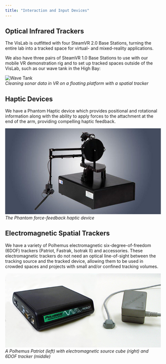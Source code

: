 ```yaml
---
title: "Interaction and Input Devices"
---
```


## Optical Infrared Trackers

The VisLab is outfitted with four SteamVR 2.0 Base Stations, turning the entire lab into a tracked space for virtual- and mixed-reality applications.

We also have three pairs of SteamVR 1.0 Base Stations to use with our mobile VR demonstration rig and to set up tracked spaces outside of the VisLab, such as our wave tank in the High Bay:

![Wave Tank](wave_tank.gif)  
_Cleaning sonar data in VR on a floating platform with a spatial tracker_

## Haptic Devices

We have a Phantom Haptic device which provides positional and rotational information along with the ability to apply forces to the attachment at the end of the arm, providing compelling haptic feedback.

![Phantom](phantom.jpg)  
_The Phantom force-feedback haptic device_

## Electromagnetic Spatial Trackers

We have a variety of Polhemus electromagnetic six-degree-of-freedom (6DOF) trackers (Patriot, Fastrak, Isotrak II) and accessories. These electromagnetic trackers do not need an optical line-of-sight between the tracking source and the tracked device, allowing them to be used in crowded spaces and projects with small and/or confined tracking volumes.

![Polhemus Patriot](polhemus.png)  
_A Polhemus Patriot (left) with electromagnetic source cube (right) and 6DOF tracker (middle)_